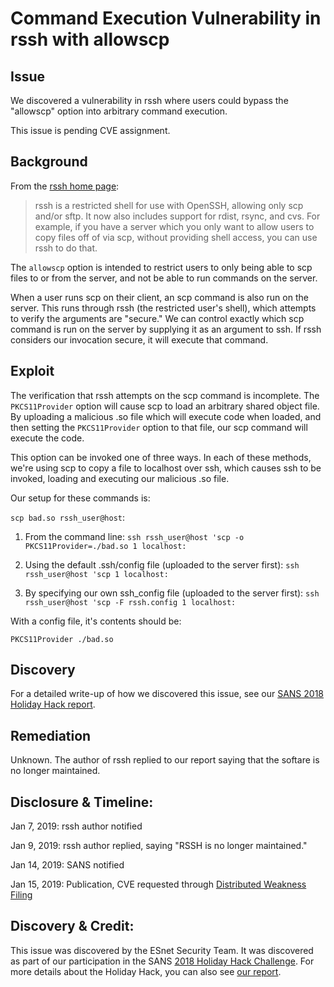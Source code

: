 # Command Execution Vulnerability in rssh with allowscp

## Issue

We discovered a vulnerability in rssh where users could bypass the "allowscp" option into arbitrary command execution.

This issue is pending CVE assignment.

## Background

From the [rssh home page](http://www.pizzashack.org/rssh/):

> rssh is a restricted shell for use with OpenSSH, allowing only scp and/or sftp. It now also includes support for rdist, rsync, and cvs. For example, if you have a server which you only want to allow users to copy files off of via scp, without providing shell access, you can use rssh to do that.


The `allowscp` option is intended to restrict users to only being able to scp files to or from the server, and not be able to run commands on the server.

When a user runs scp on their client, an scp command is also run on the server. This runs through rssh (the restricted user's shell), which attempts to verify the arguments are "secure." We can control exactly which scp command is run on the server by supplying it as an argument to ssh. If rssh considers our invocation secure, it will execute that command.

## Exploit

The verification that rssh attempts on the scp command is incomplete. The `PKCS11Provider` option will cause scp to load an arbitrary shared object file. By uploading a malicious .so file which will execute code when loaded, and then setting the `PKCS11Provider` option to that file, our scp command will execute the code.

This option can be invoked one of three ways. In each of these methods, we're using scp to copy a file to localhost over ssh, which causes ssh to be invoked, loading and executing our malicious .so file.

Our setup for these commands is:

`scp bad.so rssh_user@host`:

1. From the command line:
   `ssh rssh_user@host 'scp -o PKCS11Provider=./bad.so 1 localhost:`

2. Using the default .ssh/config file (uploaded to the server first):
   `ssh rssh_user@host 'scp 1 localhost:`

3. By specifying our own ssh_config file (uploaded to the server first):
   `ssh rssh_user@host 'scp -F rssh.config 1 localhost:`

With a config file, it's contents should be:

`PKCS11Provider ./bad.so`

## Discovery

For a detailed write-up of how we discovered this issue, see our [SANS 2018 Holiday Hack report](https://software.es.net/sans-holiday-hack-2018/#org55a074b).

## Remediation

Unknown. The author of rssh replied to our report saying that the softare is no longer maintained.

## Disclosure & Timeline:

Jan 7, 2019: rssh author notified

Jan 9, 2019: rssh author replied, saying "RSSH is no longer maintained."

Jan 14, 2019: SANS notified

Jan 15, 2019: Publication, CVE requested through [Distributed Weakness Filing](https://iwantacve.org)

## Discovery & Credit:

This issue was discovered by the ESnet Security Team. It was discovered as part of our participation in the SANS [2018 Holiday Hack Challenge](https://www.holidayhackchallenge.com/2018/). For more details about the Holiday Hack, you can also see [our report](https://esnet.github.io/sans-holiday-hack-2018/).

